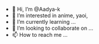 - 👋 Hi, I’m @Aadya-k
- 👀 I’m interested in anime, yaoi,
- 🌱 I’m currently learning ...
- 💞️ I’m looking to collaborate on ...
- 📫 How to reach me ...

<!---
Aadya-k/Aadya-k is a ✨ special ✨ repository because its `README.md` (this file) appears on your GitHub profile.
You can click the Preview link to take a look at your changes.
--->
